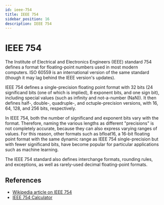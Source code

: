 ```yaml
---
id: ieee-754
title: IEEE 754
sidebar_position: 16
description: IEEE 754
---
```


# IEEE 754

The Institute of Electrical and Electronics Engineers (IEEE) standard 754 defines a format for floating-point numbers used in most modern computers. ISO 60559 is an international version of the same standard (though it may lag behind the IEEE version's updates).

IEEE 754 defines a single-precision floating point format with 32 bits (24 significand bits (one of which is implied), 8 exponent bits, and one sign bit), including special values (such as infinity and not-a-number (NaN)). It then defines half-, double-, quadruple-, and octuple-precision versions, with 16, 64, 128, and 256 bits, respectively.

In IEEE 754, both the number of significand and exponent bits vary with the format. Therefore, naming the various lengths as different "precisions" is not completely accurate, because they can also express varying ranges of values. For this reason, other formats such as bfloat16, a 16-bit floating point format with the same dynamic range as IEEE 754 single-precision but with fewer significand bits, have become popular for particular applications such as machine learning.

The IEEE 754 standard also defines interchange formats, rounding rules, and exceptions, as well as rarely-used decimal floating-point formats.

## References

- [Wikipedia article on IEEE 754](https://en.wikipedia.org/wiki/IEEE_754)
- [IEEE 754 Calculator](https://www.h-schmidt.net/FloatConverter/IEEE754.html)
